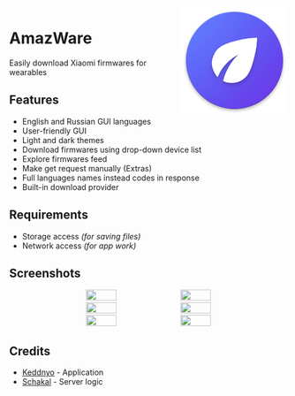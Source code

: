 <img src="https://raw.githubusercontent.com/Keddnyo/AmazWare/master/app/src/main/res/mipmap-xxxhdpi/ic_launcher.png?token=GHSAT0AAAAAABSAZHCQ2DYSW6DOHEHRM7EEYRD5FLA" align="right"/>

# AmazWare
Easily download Xiaomi firmwares for wearables

## Features
* English and Russian GUI languages
* User-friendly GUI
* Light and dark themes
* Download firmwares using drop-down device list
* Explore firmwares feed
* Make get request manually (Extras)
* Full languages names instead codes in response
* Built-in download provider

## Requirements
* Storage access *(for saving files)*
* Network access *(for app work)*

## Screenshots
<p align="center">
  <img src="https://user-images.githubusercontent.com/65981689/156901912-ab231a09-4557-4c65-a1d9-c087039606f7.png" width="33%" height="33%">
  <img src="https://user-images.githubusercontent.com/65981689/156902021-7fd8183c-8816-4adf-9381-93525afed9a6.png" width="33%" height="33%">
  <img src="https://user-images.githubusercontent.com/65981689/156901994-2de60fab-dce1-4b93-ad9f-bfd2d570c2f3.png" width="33%" height="33%">
  <img src="https://user-images.githubusercontent.com/65981689/156901995-61a26a8c-c78c-4faf-9d9f-6f3646d7c049.png" width="33%" height="33%">
  <img src="https://user-images.githubusercontent.com/65981689/156901996-98dc0e00-1498-41fd-a70c-da569ced271d.png" width="33%" height="33%">
  <img src="https://user-images.githubusercontent.com/65981689/156901997-e87bed2b-1590-45ce-9bdd-ad98749fd1c5.png" width="33%" height="33%">
</p>

## Credits
* [Keddnyo](https://github.com/Keddnyo) - Application
* [Schakal](https://4pda.to/forum/index.php?showuser=243484) - Server logic
